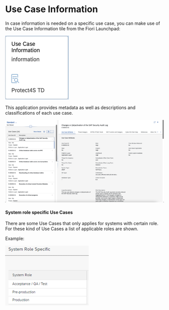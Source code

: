 # Use Case Information

In case information is needed on a specific use case, you can make use of the Use Case Information tile from the Fiori Launchpad:

<div align="left">

<img src="../.gitbook/assets/image (23) (1).png" alt="">

</div>

This application provides metadata as well as descriptions and classifications of each use case.

![](<../.gitbook/assets/image (63) (1) (1) (1) (1) (1).png>)



#### System role specific Use Cases

There are some Use Cases that only applies for systems with certain role. For these kind of Use Cases a list of applicable roles are shown.

Example:

<div align="left">

<img src="../.gitbook/assets/image (73).png" alt="Use Case S-000120-1">

</div>

